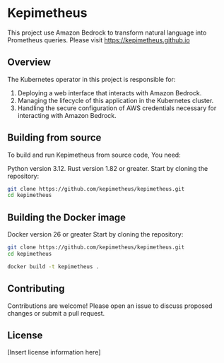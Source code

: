 # Kepimetheus

This project use Amazon Bedrock to transform natural language into Prometheus queries.
Please visit https://kepimetheus.github.io

## Overview

The Kubernetes operator in this project is responsible for:

1. Deploying a web interface that interacts with Amazon Bedrock.
2. Managing the lifecycle of this application in the Kubernetes cluster.
3. Handling the secure configuration of AWS credentials necessary for interacting with Amazon Bedrock.

## Building from source
To build and run Kepimetheus from source code, You need:

Python version 3.12.
Rust version 1.82 or greater.
Start by cloning the repository:

```sh
git clone https://github.com/kepimetheus/kepimetheus.git
cd kepimetheus
```

## Building the Docker image

Docker version 26 or greater
Start by cloning the repository:

```sh
git clone https://github.com/kepimetheus/kepimetheus.git
cd kepimetheus

docker build -t kepimetheus .
```

## Contributing

Contributions are welcome! Please open an issue to discuss proposed changes or submit a pull request.

## License

[Insert license information here]
